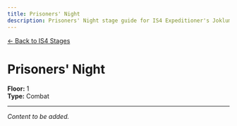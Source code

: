 ```yaml
---
title: Prisoners' Night
description: Prisoners' Night stage guide for IS4 Expeditioner's Joklumarkar
---
```


<div class="back-button-container">
  <a href="/is4-expeditioners/stages/" class="back-button">
    <span class="back-arrow">←</span>
    <span class="back-text">Back to IS4 Stages</span>
  </a>
</div>

# Prisoners' Night

**Floor:** 1  
**Type:** Combat  

---

*Content to be added.*

